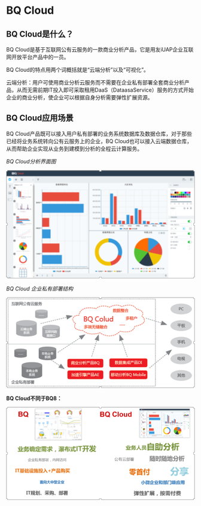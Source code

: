 
# BQ Cloud


## BQ Cloud是什么？


BQ Cloud是基于互联网公有云服务的一款商业分析产品，它是用友iUAP企业互联网开放平台产品中的一员。

BQ Cloud的特点用两个词概括就是“云端分析”以及“可视化”。

云端分析：用户可使用商业分析云服务而不需要在企业私有部署全套商业分析产品，从而无需前期IT投入即可采取租用DaaS（DataasaService）服务的方式开始企业的商业分析，使企业可以根据自身分析需要弹性扩展资源。

## BQ Cloud应用场景
BQ Cloud产品既可以接入用户私有部署的业务系统数据库及数据仓库，对于那些已经将业务系统转向公有云服务上的企业，BQ Cloud也可以接入云端数据仓库，从而帮助企业实现从业务到建模到分析的全程云计算服务。

*BQ Cloud分析界面图*

![](QQ图片20161129151012.png)

*BQ Cloud 企业私有部署结构*

![](QQ图片20161129151111.png)

**BQ Cloud不同于BQ8：**

![](QQ图片20161129151201.png)

